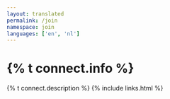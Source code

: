 ```yaml
---
layout: translated
permalink: /join
namespace: join
languages: ['en', 'nl']
---
```


# {% t connect.info %}

{% t connect.description %}
{% include links.html %}
